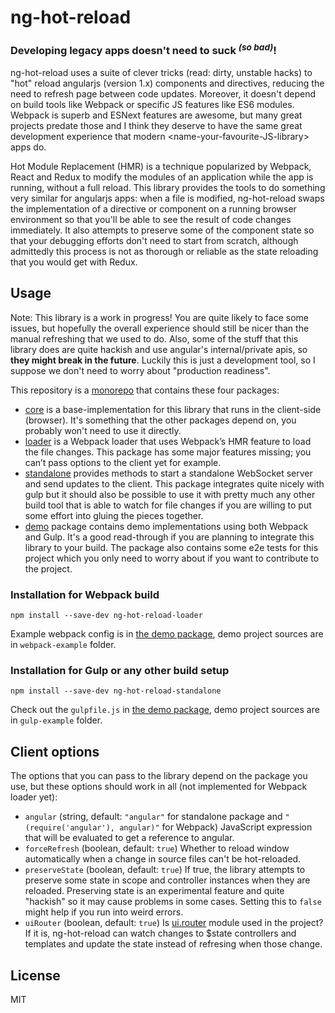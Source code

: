 # ng-hot-reload

### Developing legacy apps doesn't need to suck <sup><i>(so bad)</i></sup>!

ng-hot-reload uses a suite of clever tricks (read: dirty, unstable hacks) to "hot" reload angularjs (version 1.x) components and directives, reducing the need to refresh page between code updates. Moreover, it doesn't depend on build tools like Webpack or specific JS features like ES6 modules.
Webpack is superb and ESNext features are awesome, but many great projects predate those and I think they deserve to have the same great development experience that modern  &lt;name-your-favourite-JS-library&gt; apps do. 

Hot Module Replacement (HMR) is a technique popularized by Webpack, React and Redux to modify the modules of an application while the app is running, without a full reload. This library provides the tools to do something very similar for angularjs apps: when a file is modified, ng-hot-reload swaps the implementation of a directive or component on a running browser environment so that you'll be able to see the result of code changes immediately. It also attempts to preserve some of the component state so that your debugging efforts don't need to start from scratch, although admittedly this process is not as thorough or reliable as the state reloading that you would get with Redux.

## Usage
Note: This library is a work in progress! You are quite likely to face some issues, but hopefully the overall experience should still be nicer than the manual refreshing that we used to do.
Also, some of the stuff that this library does are quite hackish and use angular's internal/private apis, so **they might break in the future**. Luckily this is just a development tool, so I suppose we don't need to worry about "production readiness".

This repository is a [monorepo](https://github.com/babel/babel/blob/master/doc/design/monorepo.md) that contains these four packages:
- [core](https://www.npmjs.com/package/ng-hot-reload-core) is a base-implementation for this library that runs in the client-side (browser). It's something that the other packages depend on, you probably won't need to use it directly.
- [loader](https://www.npmjs.com/package/ng-hot-reload-loader) is a Webpack loader that uses Webpack’s HMR feature to load the file changes. This package has some major features missing; you can’t pass options to the client yet for example.
- [standalone](https://www.npmjs.com/package/ng-hot-reload-standalone) provides methods to start a standalone WebSocket server and send updates to the client. This package integrates quite nicely with gulp but it should also be possible to use it with pretty much any other build tool that is able to watch for file changes if you are willing to put some effort into gluing the pieces together.
- [demo](https://github.com/noppa/ng-hot-reload/tree/master/packages/demo) package contains demo implementations using both Webpack and Gulp. It's a good read-through if you are planning to integrate this library to your build. The package also contains some e2e tests for this project which you only need to worry about if you want to contribute to the project.

### Installation for Webpack build

`npm install --save-dev ng-hot-reload-loader`

Example webpack config is in [the demo package](https://github.com/noppa/ng-hot-reload/tree/master/packages/demo), demo project sources are in `webpack-example` folder.

### Installation for Gulp or any other build setup

`npm install --save-dev ng-hot-reload-standalone`

Check out the `gulpfile.js` in [the demo package](https://github.com/noppa/ng-hot-reload/tree/master/packages/demo), demo project sources are in `gulp-example` folder. 

## Client options
The options that you can pass to the library depend on the package you use, but these options should work in all (not implemented for Webpack loader yet):

- `angular` (string, default: `"angular"` for standalone package and `"(require('angular'), angular)"` for Webpack)
JavaScript expression that will be
evaluated to get a reference to angular.
- `forceRefresh` (boolean, default: `true`)
Whether to reload window automatically
when a change in source files can't be
hot-reloaded.
- `preserveState` (boolean, default: `true`)
If true, the library attempts to
preserve some state in scope and controller
instances when they are reloaded. Preserving
state is an experimental feature and quite "hackish"
so it may cause problems in some cases. Setting this
to `false` might help if you run into weird errors.
- `uiRouter` (boolean, default: `true`)
Is [ui.router](https://github.com/angular-ui/ui-router) module used in the project?
If it is, ng-hot-reload can watch changes to $state controllers and templates and
update the state instead of refresing when those change.

## License
MIT